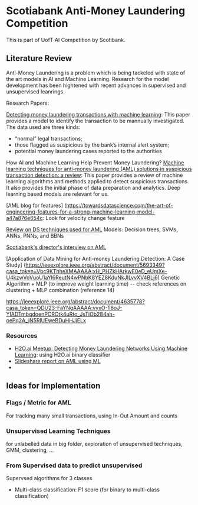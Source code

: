 # Scotiabank Anti-Money Laundering Competition 
This is part of UofT AI Competition by Scotibank. 

## Literature Review
Anti-Money Laundering is a problem which is being tackeled with state of the art models in AI and Machine Learning. Research for the model development has been hightened with recent advances in supervised and unsupervised leanrings. 

Research Papers: 

[Detecting money laundering transactions with machine learning](https://www.emerald.com/insight/content/doi/10.1108/JMLC-07-2019-0055/full/html): This paper provides a model to identify the transaction to be mannually investigated. The data used are three kinds: 
- “normal” legal transactions;
- those flagged as suspicious by the bank’s internal alert system;
- potential money laundering cases reported to the authorities

How AI and Machine Learning Help Prevent Money Laundering? 
[Machine learning techniques for anti-money laundering (AML) solutions in suspicious transaction detection: a review](https://link.springer.com/article/10.1007/s10115-017-1144-z): This paper provides a review of machine learning algorithms and methods applied to detect suspicious transactions. It also provides the initial phase of data preparation and analytics.
Deep learning based models are relevant for us. 


[AML blog for features] (https://towardsdatascience.com/the-art-of-engineering-features-for-a-strong-machine-learning-model-a47a876e654c:
Look for velocity change feature

[Review on DS techniques used for AML](https://ieeexplore.ieee.org/abstract/document/7881560?casa_token=-dfSYU_sPAwAAAAA:rYkfKdzR1fttvZOyOKkDJ2KTttcCb6gbIGK5XSnP2PBAQczCHM3ShhsufHdu5cwm-yOMn8bZ)
Models:  Decision trees, SVMs, ANNs, PNNs, and BBNs

[Scotiabank's director's interview on AML ](https://www.mckinsey.de/~/media/McKinsey/Business%20Functions/Risk/Our%20Insights/Scotiabanks%20chief%20risk%20officer%20on%20the%20state%20of%20anti%20money%20laundering/Scotiabanks-chief-risk-officer-on-the-state-of-anti-money-laundering.pdf)

 [Application of Data Mining for Anti-money Laundering Detection: A Case Study] (https://ieeexplore.ieee.org/abstract/document/5693349?casa_token=Vbc9KThheXMAAAAA:xH_PHZkHArkwE0eD_eUmXe-U4kzwVoVuoU1aYl6ReutN4wPNbK8YEZ8KduNkJILvvXV4BLj6)
 Genetic Algorithm + MLP (to improve weight learning time) -- check references on clustering + MLP combination (reference 14)

https://ieeexplore.ieee.org/abstract/document/4635778?casa_token=QDU23-FaYNgAAAAA:vyxO-T8oJ-YIADTmbqdoenPCROtk4uRto_JsTiOb284ah-oePq2A_jN5RlUEweBDuHHJiELx

### Resources
- [H2O.ai Meetup: Detecting Money Laundering Networks Using Machine Learning](https://www.youtube.com/watch?v=Cl-dCqHiYfg&ab_channel=H2O.ai): using H2O.ai binary classifier
- [Slideshare report on AML using ML](https://www.slideshare.net/NaveenGrover6/using-machine-learning-in-anti-money-laundering-part-2-91819781) 
- 

## Ideas for Implementation 

### Flags / Metric for AML
For tracking many small transactions, using In-Out Amount and counts

### Unsupervised Learning Techniques
for unlabelled data in big folder, exploration of unsupervised techniques, GMM, clustering, ... 

### From Supervised data to predict unsupervised 
Supervsed algorithms for 3 classes

- Multi-class classification: F1 score (for binary to multi-class classification) 






